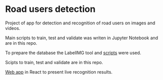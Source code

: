 # Road users detection

Project of app for detection and recognition of road users on images and videos.

Main scripts to train, test and validate was writen in Jupyter Notebook and are in this repo.

To prepare the database the LabelIMG tool and [scripts](https://github.com/rusinek-wojciech/road-users-detection-tools) were used.

Scipts to train, test and validate are in this repo.

[Web app](https://github.com/rusinek-wojciech/road-users-detection-frontend) in React to present live recognition results.
